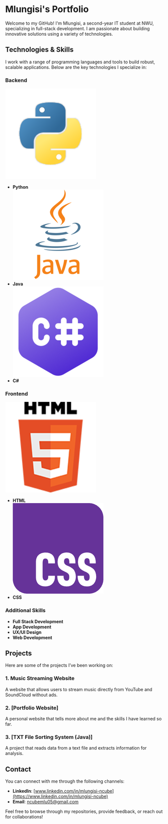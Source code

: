 # Mlungisi's Portfolio

Welcome to my GitHub! I'm Mlungisi, a second-year IT student at NWU, specializing in full-stack development. I am passionate about building innovative solutions using a variety of technologies.

## Technologies & Skills

I work with a range of programming languages and tools to build robust, scalable applications. Below are the key technologies I specialize in:

### Backend
![Python](https://raw.githubusercontent.com/github/explore/main/topics/python/python.png)
- **Python**  
![Java](https://raw.githubusercontent.com/github/explore/main/topics/java/java.png)
- **Java**  
![C#](https://raw.githubusercontent.com/github/explore/main/topics/csharp/csharp.png)
- **C#**

### Frontend
![HTML5](https://raw.githubusercontent.com/github/explore/main/topics/html/html.png)
- **HTML**  
![CSS3](https://raw.githubusercontent.com/github/explore/main/topics/css/css.png)
- **CSS**

### Additional Skills
- **Full Stack Development**
- **App Development**
- **UX/UI Design**
- **Web Development**

## Projects

Here are some of the projects I’ve been working on:

### 1. **Music Streaming Website**
   A website that allows users to stream music directly from YouTube and SoundCloud without ads.

### 2. **[Portfolio Website]**
   A personal website that tells more about me and the skills I have learned so far.

### 3. **[TXT File Sorting System (Java)]**
   A project that reads data from a text file and extracts information for analysis.

## Contact

You can connect with me through the following channels:
- **LinkedIn**: [www.linkedin.com/in/mlungisi-ncube](https://www.linkedin.com/in/mlungisi-ncube)
- **Email**: [ncubemlu05@gmail.com](mailto:ncubemlu05@gmail.com)

Feel free to browse through my repositories, provide feedback, or reach out for collaborations!

